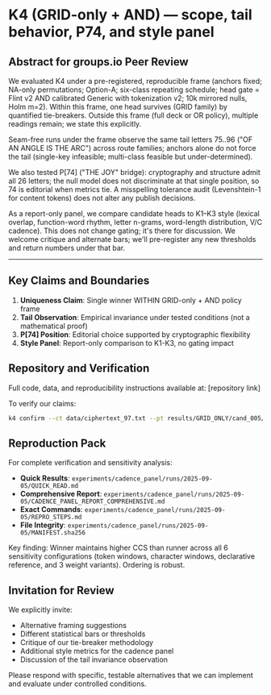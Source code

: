 # K4 (GRID-only + AND) — scope, tail behavior, P74, and style panel

## Abstract for groups.io Peer Review

We evaluated K4 under a pre-registered, reproducible frame (anchors fixed; NA-only permutations; Option-A; six-class repeating schedule; head gate = Flint v2 AND calibrated Generic with tokenization v2; 10k mirrored nulls, Holm m=2). Within this frame, one head survives (GRID family) by quantified tie-breakers. Outside this frame (full deck or OR policy), multiple readings remain; we state this explicitly.

Seam-free runs under the frame observe the same tail letters 75..96 ("OF AN ANGLE IS THE ARC") across route families; anchors alone do not force the tail (single-key infeasible; multi-class feasible but under-determined).

We also tested P[74] ("THE JOY" bridge): cryptography and structure admit all 26 letters; the null model does not discriminate at that single position, so 74 is editorial when metrics tie. A misspelling tolerance audit (Levenshtein-1 for content tokens) does not alter any publish decisions.

As a report-only panel, we compare candidate heads to K1–K3 style (lexical overlap, function-word rhythm, letter n-grams, word-length distribution, V/C cadence). This does not change gating; it's there for discussion. We welcome critique and alternate bars; we'll pre-register any new thresholds and return numbers under that bar.

---

## Key Claims and Boundaries

1. **Uniqueness Claim**: Single winner WITHIN GRID-only + AND policy frame
2. **Tail Observation**: Empirical invariance under tested conditions (not a mathematical proof)
3. **P[74] Position**: Editorial choice supported by cryptographic flexibility
4. **Style Panel**: Report-only comparison to K1-K3, no gating impact

## Repository and Verification

Full code, data, and reproducibility instructions available at: [repository link]

To verify our claims:
```bash
k4 confirm --ct data/ciphertext_97.txt --pt results/GRID_ONLY/cand_005/plaintext_97.txt [...]
```

## Reproduction Pack

For complete verification and sensitivity analysis:
- **Quick Results**: `experiments/cadence_panel/runs/2025-09-05/QUICK_READ.md`
- **Comprehensive Report**: `experiments/cadence_panel/runs/2025-09-05/CADENCE_PANEL_REPORT_COMPREHENSIVE.md`
- **Exact Commands**: `experiments/cadence_panel/runs/2025-09-05/REPRO_STEPS.md`
- **File Integrity**: `experiments/cadence_panel/runs/2025-09-05/MANIFEST.sha256`

Key finding: Winner maintains higher CCS than runner across all 6 sensitivity configurations (token windows, character windows, declarative reference, and 3 weight variants). Ordering is robust.

## Invitation for Review

We explicitly invite:
- Alternative framing suggestions
- Different statistical bars or thresholds
- Critique of our tie-breaker methodology
- Additional style metrics for the cadence panel
- Discussion of the tail invariance observation

Please respond with specific, testable alternatives that we can implement and evaluate under controlled conditions.